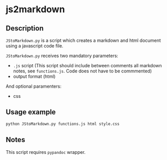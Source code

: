 # js2markdown

## Description

`JStoMarkdown.py` is a script which creates a markdown and html document using a javascript code file.

`JStoMarkdown.py` receives two mandatory parameters:

- `.js` script (This script should include between comments all markdown notes, see `functions.js`. Code does not have to be commmented)
- output format (html)

And optional paramenters:

- css


## Usage example

```bash
python JStoMarkdown.py functions.js html style.css
```

## Notes

This script requires `pypandoc` wrapper.

